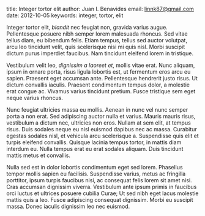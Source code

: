 title: Integer tortor elit
author: Juan I. Benavides
email: linnk87@gmail.com
date: 2012-10-05
keywords: integer, tortor, elit

Integer tortor elit, *blandit* nec feugiat non, gravida varius augue. Pellentesque posuere nibh semper lorem malesuada rhoncus. Sed vitae tellus diam, eu bibendum felis. Etiam tempus, tellus sed auctor volutpat, arcu leo tincidunt velit, quis scelerisque nisi mi quis nisl. Morbi suscipit dictum purus imperdiet faucibus. Nam tincidunt eleifend lorem in tristique.

Vestibulum velit leo, *dignissim* *a* *laoreet* *et*, mollis vitae erat. Nunc aliquam, ipsum in ornare porta, risus ligula lobortis est, ut fermentum eros arcu eu sapien. Praesent eget accumsan ante. Pellentesque hendrerit justo risus. Ut dictum convallis iaculis. Praesent condimentum tempus dolor, a molestie erat congue ac. Vivamus varius tincidunt pretium. Fusce tristique sem eget neque varius rhoncus.

Nunc feugiat ultricies massa eu mollis. Aenean in nunc vel nunc semper porta a non erat. Sed adipiscing auctor nulla et varius. Mauris mauris risus, vestibulum a dictum nec, ultricies non eros. Nullam at sem elit, at tempus risus. Duis sodales neque eu nisl euismod dapibus nec ac massa. Curabitur egestas sodales nisl, et vehicula arcu scelerisque a. Suspendisse quis elit et turpis eleifend convallis. Quisque lacinia tempus tortor, in mattis diam interdum eu. Nulla tempus erat eu erat sodales aliquam. Duis tincidunt mattis metus et convallis.

Nulla sed est in dolor lobortis condimentum eget sed lorem. Phasellus tempor mollis sapien eu facilisis. Suspendisse varius, metus ac fringilla porttitor, ipsum turpis faucibus nisi, ac consequat felis lorem sit amet nisi. Cras accumsan dignissim viverra. Vestibulum ante ipsum primis in faucibus orci luctus et ultrices posuere cubilia Curae; Ut sed nibh eget lacus molestie mattis quis a leo. Fusce adipiscing consequat dignissim. Morbi eu suscipit massa. Donec iaculis dignissim leo nec euismod.